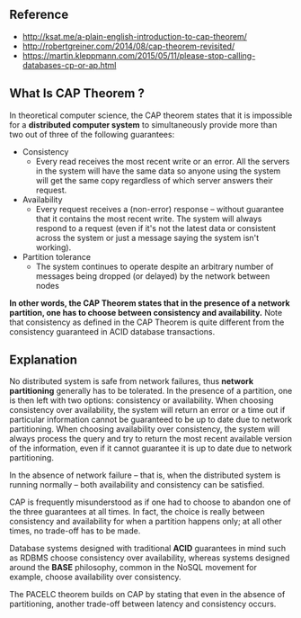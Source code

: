 ## Reference

* http://ksat.me/a-plain-english-introduction-to-cap-theorem/
* http://robertgreiner.com/2014/08/cap-theorem-revisited/
* https://martin.kleppmann.com/2015/05/11/please-stop-calling-databases-cp-or-ap.html

## What Is CAP Theorem ?
In theoretical computer science, the CAP theorem states that it is impossible for a __distributed computer system__ to simultaneously provide more than two out of three of the following guarantees:
* Consistency	 
  * Every read receives the most recent write or an error. All the servers in the system will have the same data so anyone using the system will get the same copy regardless of which server answers their request.
* Availability
  * Every request receives a (non-error) response – without guarantee that it contains the most recent write. The system will always respond to a request (even if it's not the latest data or consistent across the system or just a message saying the system isn't working).
* Partition tolerance 
  * The system continues to operate despite an arbitrary number of messages being dropped (or delayed) by the network between nodes

  
__In other words, the CAP Theorem states that in the presence of a network partition, one has to choose between consistency and availability.__ Note that consistency as defined in the CAP Theorem is quite different from the consistency guaranteed in ACID database transactions.


## Explanation
No distributed system is safe from network failures, thus __network partitioning__ generally has to be tolerated. In the presence of a partition, one is then left with two options: consistency or availability. When choosing consistency over availability, the system will return an error or a time out if particular information cannot be guaranteed to be up to date due to network partitioning. When choosing availability over consistency, the system will always process the query and try to return the most recent available version of the information, even if it cannot guarantee it is up to date due to network partitioning.

In the absence of network failure – that is, when the distributed system is running normally – both availability and consistency can be satisfied.

CAP is frequently misunderstood as if one had to choose to abandon one of the three guarantees at all times. In fact, the choice is really between consistency and availability for when a partition happens only; at all other times, no trade-off has to be made.

Database systems designed with traditional __ACID__ guarantees in mind such as RDBMS choose consistency over availability, whereas systems designed around the __BASE__ philosophy, common in the NoSQL movement for example, choose availability over consistency.

The PACELC theorem builds on CAP by stating that even in the absence of partitioning, another trade-off between latency and consistency occurs.


